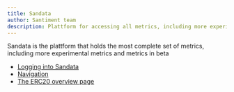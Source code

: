 ```yaml
---
title: Sandata
author: Santiment team
description: Plattform for accessing all metrics, including more experimental metrics and metrics in beta
---
```


Sandata is the plattform that holds the most complete set of metrics, including more experimental metrics and metrics in beta

- [Logging into Sandata](/sandata/logging-into-sandata)
- [Navigation](/sandata/navigation)
- [The ERC20 overview page](/sandata/the-erc-20-overview-page)

